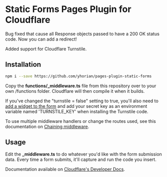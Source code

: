 # Static Forms Pages Plugin for Cloudflare

Bug fixed that cause all Response objects passed to have a 200 OK status code. Now you can add a redirect!

Added support for Cloudflare Turnstile. 
## Installation

```sh
npm i --save https://github.com/yhorian/pages-plugin-static-forms
```

Copy the **functions/_middleware.ts** file from this repository over to your own /functions folder. Cloudflare will then compile it when it builds.

If you've changed the "turnstile = false" setting to true, you'll also need to [add a widget to the form](https://developers.cloudflare.com/turnstile/get-started/client-side-rendering/) and add your secret key as an environment variable named 'TURNSTILE_KEY' when installing the Turnstile code. 


To use multiple middleware handlers or change the routes used, see this documentation on [Chaining middleware](https://developers.cloudflare.com/pages/platform/functions/middleware/).

## Usage

Edit the **_middleware.ts** to do whatever you'd like with the form submission data. Every time a form submits, it'll capture and run the code you insert.

Documentation available on [Cloudflare's Developer Docs](https://developers.cloudflare.com/pages/platform/functions/plugins/static-forms/).
